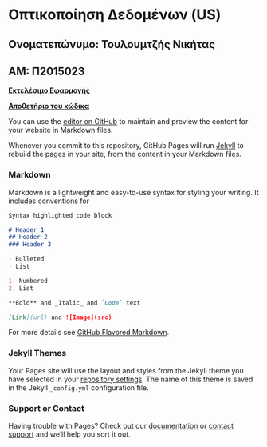 # Οπτικοποίηση Δεδομένων (US)

## Ονοματεπώνυμο: Τουλουμτζής Νικήτας
## ΑΜ: Π2015023

[**Εκτελέσιμο Εφαρμογής**](https://ntouloumtzis.github.io/D3js-US-educational-attainment/)

[**Αποθετήριο του κώδικα**](https://github.com/ntouloumtzis/D3js-US-educational-attainment/tree/gh-pages)



You can use the [editor on GitHub](https://github.com/ntouloumtzis/HCI-Report/edit/master/README.md) to maintain and preview the content for your website in Markdown files.

Whenever you commit to this repository, GitHub Pages will run [Jekyll](https://jekyllrb.com/) to rebuild the pages in your site, from the content in your Markdown files.

### Markdown

Markdown is a lightweight and easy-to-use syntax for styling your writing. It includes conventions for

```markdown
Syntax highlighted code block

# Header 1
## Header 2
### Header 3

- Bulleted
- List

1. Numbered
2. List

**Bold** and _Italic_ and `Code` text

[Link](url) and ![Image](src)
```

For more details see [GitHub Flavored Markdown](https://guides.github.com/features/mastering-markdown/).

### Jekyll Themes

Your Pages site will use the layout and styles from the Jekyll theme you have selected in your [repository settings](https://github.com/ntouloumtzis/HCI-Report/settings). The name of this theme is saved in the Jekyll `_config.yml` configuration file.

### Support or Contact

Having trouble with Pages? Check out our [documentation](https://help.github.com/categories/github-pages-basics/) or [contact support](https://github.com/contact) and we’ll help you sort it out.
